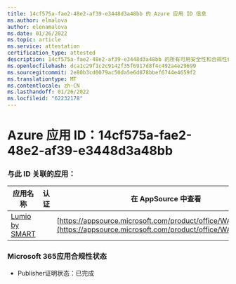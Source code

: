 ```yaml
---
title: 14cf575a-fae2-48e2-af39-e3448d3a48bb 的 Azure 应用 ID 信息
ms.author: elmalova
author: elenamalova
ms.date: 01/26/2022
ms.topic: article
ms.service: attestation
certification_type: attested
description: 14cf575a-fae2-48e2-af39-e3448d3a48bb 的所有可用安全性和合规性信息。
ms.openlocfilehash: dca1c29f1c2c9142f35f6917d8f4c492a4e29699
ms.sourcegitcommit: 2e80b3cd0079ac50da5e6d878bbef6744e4659f2
ms.translationtype: MT
ms.contentlocale: zh-CN
ms.lasthandoff: 01/26/2022
ms.locfileid: "62232178"
---
```

# <a name="azure-app-id-14cf575a-fae2-48e2-af39-e3448d3a48bb"></a>Azure 应用 ID：14cf575a-fae2-48e2-af39-e3448d3a48bb


### <a name="apps-associated-with-this-id"></a>与此 ID 关联的应用：
| **应用名称** | **认证** | **在 AppSource 中查看** |
|--------------|---------------|-----------------------|
| [Lumio by SMART](https://docs.microsoft.com/microsoft-365-app-certification/forward/WA200001874) |  | [https://appsource.microsoft.com/product/office/WA200001874](https://appsource.microsoft.com/product/office/WA200001874) |

### <a name="microsoft-365-app-compliance-status"></a>Microsoft 365应用合规性状态
- Publisher证明状态：已完成
